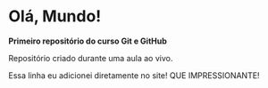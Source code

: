 # Olá, Mundo!

**Primeiro repositório do curso Git e GitHub**

 Repositório criado durante uma aula ao vivo.

Essa linha eu adicionei diretamente  no site! QUE IMPRESSIONANTE!
